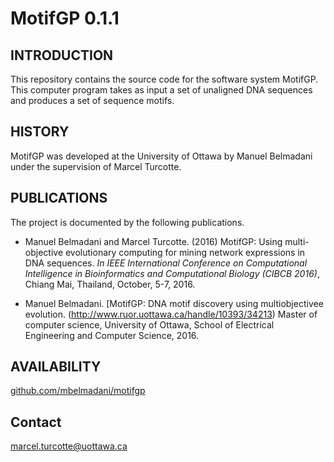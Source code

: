 # MotifGP 0.1.1

## INTRODUCTION

This repository contains the source code for the software system
MotifGP. This computer program takes as input a set of unaligned DNA
sequences and produces a set of sequence motifs.

## HISTORY

MotifGP was developed at the University of Ottawa by Manuel
Belmadani under the supervision of Marcel Turcotte.

## PUBLICATIONS

The project is documented by the following publications.

- Manuel Belmadani and Marcel Turcotte.  (2016) MotifGP: Using multi-objective evolutionary
    computing for mining network expressions in DNA sequences.
    *In IEEE International Conference on Computational Intelligence in Bioinformatics and Computational
    Biology (CIBCB 2016)*, Chiang Mai, Thailand, October, 5-7, 2016.

- Manuel Belmadani. [MotifGP: DNA motif discovery using multiobjectivee evolution. (http://www.ruor.uottawa.ca/handle/10393/34213)
    Master of computer science, University of Ottawa, School
    of Electrical Engineering and Computer Science, 2016.

## AVAILABILITY

   [github.com/mbelmadani/motifgp](https://github.com/mbelmadani/motifgp)
    
## Contact    

   [marcel.turcotte@uottawa.ca](mailto:marcel.turcotte@uottawa.ca)
